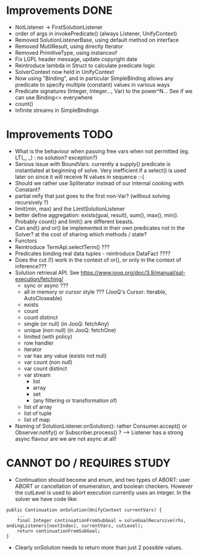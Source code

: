 # Improvements DONE
- NotListener -> FirstSolutionListener
- order of args in invokePredicate() (always Listener, UnifyContext)
- Removed SolutionListenerBase, using default method on interface
- Removed MutliResult, using directly Iterator<UnifyContext>
- Removed PrimitiveType, using instanceof
- Fix LGPL header message, update copyright date
- Reintroduce lambda in Struct to calculate predicate logic
- SolverContext now held in UnifyContext
- Now using "Binding", and in particular SimpleBinding allows any predicate to specify multiple (constant) values in various ways
- Predicate signatures (Integer, Integer..., Var<Integer>) to the power^N... See if we can use Binding<> everywhere
- count()
- Infinite streams in SimpleBindings


# Improvements TODO
- What is the behaviour when passing free vars when not permitted (eg. LT(_, _) : no solution? exception?)
- Serious issue with BoundVars. currently a supply() predicate is instantiated at beginning of solve.
   Very inefficient if a select() is used later on since it will receive N values in sequence :-(
- Should we rather use Spliterator instead of our internal cooking with Constant<T>?
- partial reify that just goes to the first non-Var? (without solving recursively ?)
- limit(min, max) and the LimitSolutionListener
- better define aggregation: exists(goal, result), sum(), max(), min(). Probably count() and limit() are different beasts.
- Can and() and or() be implemented in their own predicates not in the Solver? at the cost of sharing which methods / state?
- Functors
- Reintroduce TermApi.selectTerm() ???
- Predicates binding real data tuples - reintroduce DataFact ????
- Does the cut (!) work in the context of or(), or only in the context of inference???
- Solution retrieval API. See https://www.jooq.org/doc/3.9/manual/sql-execution/fetching/
  - sync or async ???
  - all in memory or cursor style ???  (JooQ's Cursor: Iterable<R>, AutoCloseable)
  - exists
  - count
  - count distinct
  - single (or null)  (in JooQ: fetchAny)
  - unique (non null) (in JooQ: fetchOne)
  - limited (with policy)
  - row handler
  - iterator
  - var has any value (exists not null)
  - var count (non null)
  - var count distinct
  - var stream
    - list
    - array
    - set
    - (any filtering or transformation of)
  - list of array
  - list of tuple
  - list of map
- Naming of SolutionListener.onSolution(): rather Consumer.accept() or Observer.notify() or Subscriber.process() ?
    --> Listener has a strong async flavour are we are not async at all!


# CANNOT DO / REQUIRES STUDY
- Continuation should become and enum, and two types of ABORT: user ABORT or cancellation of enumeration, and boolean checkers.
  However the cutLevel is used to abort execution currently uses an integer.
  In the solver we have code like:
```
public Continuation onSolution(UnifyContext currentVars) {
    ...
    final Integer continuationFromSubGoal = solveGoalRecursive(rhs, andingListeners[nextIndex], currentVars, cutLevel);
    return continuationFromSubGoal;
}
```
-  Clearly onSolution needs to return more than just 2 possible values.
